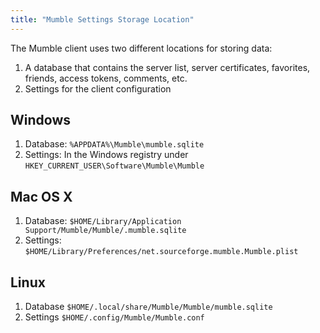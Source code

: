 ```yaml
---
title: "Mumble Settings Storage Location"
---
```

The Mumble client uses two different locations for storing data:

1. A database that contains the server list, server certificates, favorites, friends, access tokens, comments, etc.
2. Settings for the client configuration

## Windows

1. Database: `%APPDATA%\Mumble\mumble.sqlite`
2. Settings: In the Windows registry under `HKEY_CURRENT_USER\Software\Mumble\Mumble`

## Mac OS X

1. Database: `$HOME/Library/Application Support/Mumble/Mumble/.mumble.sqlite`
2. Settings: `$HOME/Library/Preferences/net.sourceforge.mumble.Mumble.plist`

## Linux

1. Database `$HOME/.local/share/Mumble/Mumble/mumble.sqlite`
2. Settings `$HOME/.config/Mumble/Mumble.conf`
